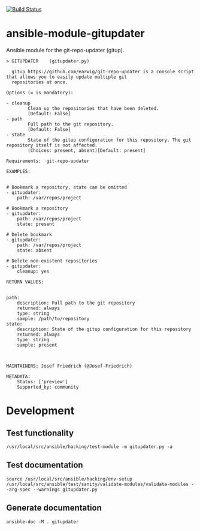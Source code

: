 [![Build Status](https://travis-ci.org/Josef-Friedrich/ansible-module-gitupdater.svg?branch=master)](https://travis-ci.org/Josef-Friedrich/ansible-module-gitupdater)

# ansible-module-gitupdater

Ansible module for the git-repo-updater (gitup).

```
> GITUPDATER    (gitupdater.py)

  gitup https://github.com/earwig/git-repo-updater is a console script that allows you to easily update multiple git
  repositories at once.

Options (= is mandatory):

- cleanup
        Clean up the repositories that have been deleted.
        [Default: False]
- path
        Full path to the git repository.
        [Default: False]
- state
        State of the gitup configuration for this repository. The git repository itself is not affected.
        (Choices: present, absent)[Default: present]

Requirements:  git-repo-updater

EXAMPLES:


# Bookmark a repository, state can be omitted
- gitupdater:
    path: /var/repos/project

# Bookmark a repository
- gitupdater:
    path: /var/repos/project
    state: present

# Delete bookmark
- gitupdater:
    path: /var/repos/project
    state: absent

# Delete non-existent repositories
- gitupdater:
    cleanup: yes

RETURN VALUES:


path:
    description: Full path to the git repository
    returned: always
    type: string
    sample: /path/to/repository
state:
    description: State of the gitup configuration for this repository
    returned: always
    type: string
    sample: present



MAINTAINERS: Josef Friedrich (@Josef-Friedrich)

METADATA:
	Status: ['preview']
	Supported_by: community
```

# Development

## Test functionality

```
/usr/local/src/ansible/hacking/test-module -m gitupdater.py -a
```

## Test documentation

```
source /usr/local/src/ansible/hacking/env-setup
/usr/local/src/ansible/test/sanity/validate-modules/validate-modules --arg-spec --warnings gitupdater.py
```

## Generate documentation

```
ansible-doc -M . gitupdater
```

